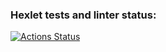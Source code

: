 ### Hexlet tests and linter status:
[![Actions Status](https://github.com/SnowFlameProd/js-react-developer-project-12/actions/workflows/hexlet-check.yml/badge.svg)](https://github.com/SnowFlameProd/js-react-developer-project-12/actions)